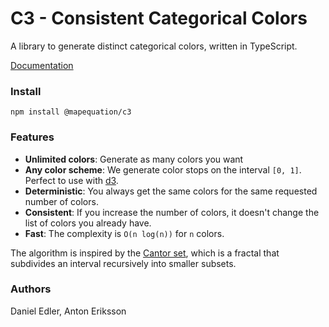 # C3 - Consistent Categorical Colors

A library to generate distinct categorical colors, written in TypeScript.

[Documentation](https://mapequation.github.io/c3)

### Install

`npm install @mapequation/c3`

### Features
* **Unlimited colors**: Generate as many colors you want
* **Any color scheme**: We generate color stops on the interval `[0, 1]`. Perfect to use with [d3](https://github.com/d3/d3-scale-chromatic).
* **Deterministic**: You always get the same colors for the same requested number of colors.
* **Consistent**: If you increase the number of colors, it doesn't change the list of colors you already have.
* **Fast**: The complexity is `O(n log(n))` for `n` colors.

The algorithm is inspired by the [Cantor set](https://en.wikipedia.org/wiki/Cantor_set),
which is a fractal that subdivides an interval recursively into smaller subsets.

### Authors
Daniel Edler, Anton Eriksson
